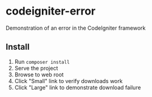 # codeigniter-error
Demonstration of an error in the CodeIgniter framework

## Install

1. Run `composer install`
2. Serve the project
3. Browse to web root
4. Click "Small" link to verify downloads work
5. Click "Large" link to demonstrate download failure
